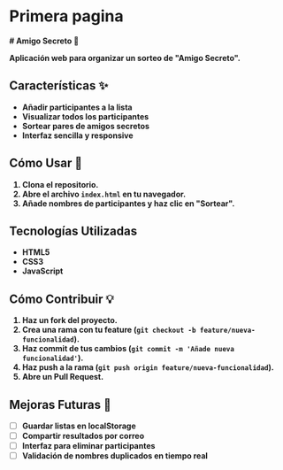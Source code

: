 <h1> Primera pagina </h1>

<b># Amigo Secreto 🎁

Aplicación web para organizar un sorteo de "Amigo Secreto".

## Características ✨
- Añadir participantes a la lista
- Visualizar todos los participantes
- Sortear pares de amigos secretos
- Interfaz sencilla y responsive

## Cómo Usar 🚀
1. Clona el repositorio.
2. Abre el archivo `index.html` en tu navegador.
3. Añade nombres de participantes y haz clic en "Sortear".

## Tecnologías Utilizadas
- HTML5
- CSS3
- JavaScript

## Cómo Contribuir 💡
1. Haz un fork del proyecto.
2. Crea una rama con tu feature (`git checkout -b feature/nueva-funcionalidad`).
3. Haz commit de tus cambios (`git commit -m 'Añade nueva funcionalidad'`).
4. Haz push a la rama (`git push origin feature/nueva-funcionalidad`).
5. Abre un Pull Request.

## Mejoras Futuras 🔮
- [ ] Guardar listas en localStorage
- [ ] Compartir resultados por correo
- [ ] Interfaz para eliminar participantes
- [ ] Validación de nombres duplicados en tiempo real

</b>